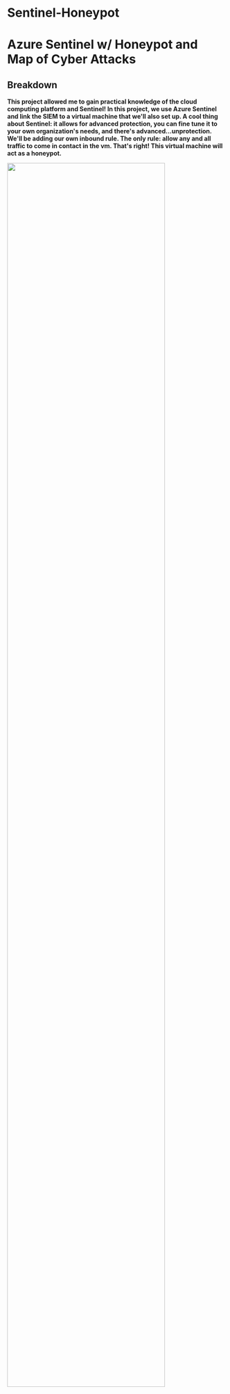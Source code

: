 # Sentinel-Honeypot
<h1> Azure Sentinel w/ Honeypot and Map of Cyber Attacks </h1>

<h2>Breakdown</h2>
<b>This project allowed me to gain practical knowledge of the cloud computing platform and Sentinel! In this project, 
we use Azure Sentinel and link the SIEM to a virtual machine that we'll also set up. A cool thing about Sentinel:
it allows for advanced protection, you can fine tune it to your own organization's needs, and there's advanced...unprotection.
We'll be adding our own inbound rule. The only rule: allow any and all traffic to come in contact in the vm. That's right! This
virtual machine will act as a honeypot. </b>

<p align="center">
  
<img src = ![inbound-any-traffic](https://github.com/calmatt02/Sentinel-Honeypot/assets/72759045/866f5dc0-3fce-45c7-a11f-7e04ecb3ae04)
height = "85%" width="85%"/>

</p>
